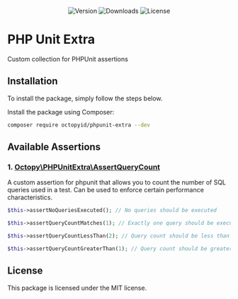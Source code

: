<p align="center">
    <img src="https://img.shields.io/packagist/v/octopyid/phpunit-extra.svg?style=for-the-badge" alt="Version">
    <img src="https://img.shields.io/packagist/dt/octopyid/phpunit-extra.svg?style=for-the-badge&color=F28D1A" alt="Downloads">
    <img src="https://img.shields.io/packagist/l/octopyid/phpunit-extra?style=for-the-badge" alt="License">
</p>

# PHP Unit Extra

Custom collection for PHPUnit assertions

## Installation

To install the package, simply follow the steps below.

Install the package using Composer:

```bash
composer require octopyid/phpunit-extra --dev
```

## Available Assertions

### 1. [Octopy\PHPUnitExtra\AssertQueryCount](src/AssertQueryCount.php)

A custom assertion for phpunit that allows you to count the number of SQL queries used in a test.
Can be used to enforce certain performance characteristics.

```php
$this->assertNoQueriesExecuted(); // No queries should be executed

$this->assertQueryCountMatches(1); // Exactly one query should be executed

$this->assertQueryCountLessThan(2); // Query count should be less than 2

$this->assertQueryCountGreaterThan(1); // Query count should be greater than 1
```

## License

This package is licensed under the MIT license.
